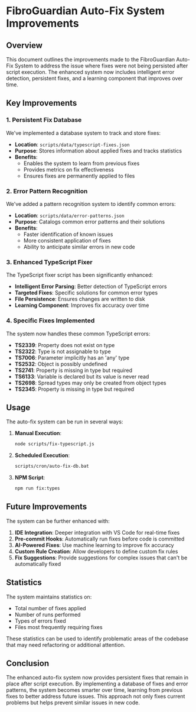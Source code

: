 # FibroGuardian Auto-Fix System Improvements

## Overview

This document outlines the improvements made to the FibroGuardian Auto-Fix System to address the issue where fixes were not being persisted after script execution. The enhanced system now includes intelligent error detection, persistent fixes, and a learning component that improves over time.

## Key Improvements

### 1. Persistent Fix Database

We've implemented a database system to track and store fixes:

- **Location**: `scripts/data/typescript-fixes.json`
- **Purpose**: Stores information about applied fixes and tracks statistics
- **Benefits**:
  - Enables the system to learn from previous fixes
  - Provides metrics on fix effectiveness
  - Ensures fixes are permanently applied to files

### 2. Error Pattern Recognition

We've added a pattern recognition system to identify common errors:

- **Location**: `scripts/data/error-patterns.json`
- **Purpose**: Catalogs common error patterns and their solutions
- **Benefits**:
  - Faster identification of known issues
  - More consistent application of fixes
  - Ability to anticipate similar errors in new code

### 3. Enhanced TypeScript Fixer

The TypeScript fixer script has been significantly enhanced:

- **Intelligent Error Parsing**: Better detection of TypeScript errors
- **Targeted Fixes**: Specific solutions for common error types
- **File Persistence**: Ensures changes are written to disk
- **Learning Component**: Improves fix accuracy over time

### 4. Specific Fixes Implemented

The system now handles these common TypeScript errors:

- **TS2339**: Property does not exist on type
- **TS2322**: Type is not assignable to type
- **TS7006**: Parameter implicitly has an 'any' type
- **TS2532**: Object is possibly undefined
- **TS2741**: Property is missing in type but required
- **TS6133**: Variable is declared but its value is never read
- **TS2698**: Spread types may only be created from object types
- **TS2345**: Property is missing in type but required

## Usage

The auto-fix system can be run in several ways:

1. **Manual Execution**:

   ```bash
   node scripts/fix-typescript.js
   ```

2. **Scheduled Execution**:

   ```bash
   scripts/cron/auto-fix-db.bat
   ```

3. **NPM Script**:

   ```bash
   npm run fix:types
   ```

## Future Improvements

The system can be further enhanced with:

1. **IDE Integration**: Deeper integration with VS Code for real-time fixes
2. **Pre-commit Hooks**: Automatically run fixes before code is committed
3. **AI-Powered Fixes**: Use machine learning to improve fix accuracy
4. **Custom Rule Creation**: Allow developers to define custom fix rules
5. **Fix Suggestions**: Provide suggestions for complex issues that can't be automatically fixed

## Statistics

The system maintains statistics on:

- Total number of fixes applied
- Number of runs performed
- Types of errors fixed
- Files most frequently requiring fixes

These statistics can be used to identify problematic areas of the codebase that may need refactoring or additional attention.

## Conclusion

The enhanced auto-fix system now provides persistent fixes that remain in place after script execution. By implementing a database of fixes and error patterns, the system becomes smarter over time, learning from previous fixes to better address future issues. This approach not only fixes current problems but helps prevent similar issues in new code.
